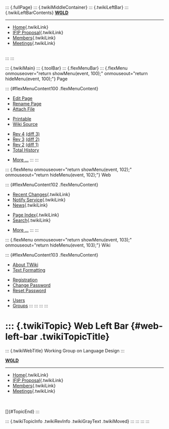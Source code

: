 ::: {.fullPage}
::: {.twikiMiddleContainer}
::: {.twikiLeftBar}
::: {.twikiLeftBarContents}
**[WGLD](http://www.program-transformation.org/view/WGLD/WebHome)**

------------------------------------------------------------------------

-   [Home](WebHome){.twikiLink}
-   [IFIP Proposal](Proposal){.twikiLink}
-   [Members](GroupMembers){.twikiLink}
-   [Meetings](Meetings){.twikiLink}

\
:::
:::

::: {.twikiMain}
::: {.toolBar}
::: {.flexMenuBar}
::: {.flexMenu onmouseover="return showMenu(event, 100);" onmouseout="return hideMenu(event, 100);"}
Page

::: {#flexMenuContent100 .flexMenuContent}
-   [Edit
    Page](http://www.program-transformation.org/edit/WGLD/WebLeftBar?t=1536829035)
-   [Rename
    Page](http://www.program-transformation.org/rename/WGLD/WebLeftBar)
-   [Attach
    File](http://www.program-transformation.org/attach/WGLD/WebLeftBar)

<!-- -->

-   [Printable](http://www.program-transformation.org/view/WGLD/WebLeftBar?skin=print.pattern)
-   [Wiki
    Source](http://www.program-transformation.org/view/WGLD/WebLeftBar?skin=text&raw=on&contenttype=text/plain)

<!-- -->

-   [Rev
    4](http://www.program-transformation.org/view/WGLD/WebLeftBar?rev=1.4)
    [(diff 3)](http://www.program-transformation.org/rdiff/WGLD/WebLeftBar?rev1=1.4&rev2=1.3)
-   [Rev
    3](http://www.program-transformation.org/view/WGLD/WebLeftBar?rev=1.3)
    [(diff 2)](http://www.program-transformation.org/rdiff/WGLD/WebLeftBar?rev1=1.3&rev2=1.2)
-   [Rev
    2](http://www.program-transformation.org/view/WGLD/WebLeftBar?rev=1.2)
    [(diff 1)](http://www.program-transformation.org/rdiff/WGLD/WebLeftBar?rev1=1.2&rev2=1.1)
-   [Total
    History](http://www.program-transformation.org/rdiff/WGLD/WebLeftBar)

<!-- -->

-   [More
    \...](http://www.program-transformation.org/oops/WGLD/WebLeftBar?template=oopsmore&param1=1.4&param2=1.4)
:::
:::

::: {.flexMenu onmouseover="return showMenu(event, 102);" onmouseout="return hideMenu(event, 102);"}
Web

::: {#flexMenuContent102 .flexMenuContent}
-   [Recent Changes](WebChanges){.twikiLink}
-   [Notify Service](WebNotify){.twikiLink}
-   [News](WebNews){.twikiLink}

<!-- -->

-   [Page Index](WebIndex){.twikiLink}
-   [Search](WebSearch){.twikiLink}

<!-- -->

-   [More
    \...](http://www.program-transformation.org/oops/WGLD/WebLeftBar?template=oopsmore&param1=1.4&param2=1.4)
:::
:::

::: {.flexMenu onmouseover="return showMenu(event, 103);" onmouseout="return hideMenu(event, 103);"}
Wiki

::: {#flexMenuContent103 .flexMenuContent}
-   [About
    TWiki](http://www.program-transformation.org/view/TWiki/WebHome)
-   [Text
    Formatting](http://www.program-transformation.org/view/TWiki/TextFormattingRules)

<!-- -->

-   [Registration](http://www.program-transformation.org/view/TWiki/TWikiRegistration)
-   [Change
    Password](http://www.program-transformation.org/view/TWiki/ChangePassword)
-   [Reset
    Password](http://www.program-transformation.org/view/TWiki/ResetPassword)

<!-- -->

-   [Users](http://www.program-transformation.org/view/Main/TWikiUsers)
-   [Groups](http://www.program-transformation.org/view/Main/TWikiGroups)
:::
:::
:::
:::

::: {.twikiTopic}
Web Left Bar {#web-left-bar .twikiTopicTitle}
============

::: {.twikiWebTitle}
Working Group on Language Design
:::

**[WGLD](http://www.program-transformation.org/view/WGLD/WebHome)**

------------------------------------------------------------------------

-   [Home](WebHome){.twikiLink}
-   [IFIP Proposal](Proposal){.twikiLink}
-   [Members](GroupMembers){.twikiLink}
-   [Meetings](Meetings){.twikiLink}

\
\
[]{#TopicEnd}
:::

::: {.twikiTopicInfo .twikiRevInfo .twikiGrayText .twikiMoved}
:::
:::
:::
:::
